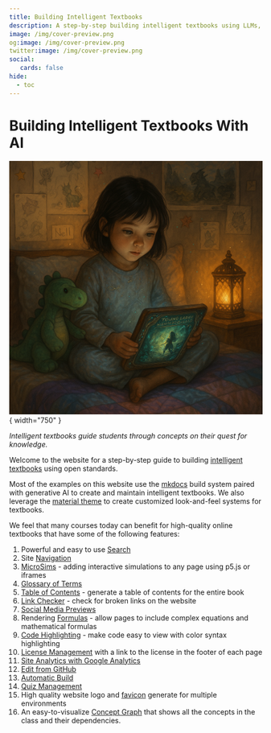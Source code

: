 ```yaml
---
title: Building Intelligent Textbooks
description: A step-by-step building intelligent textbooks using LLMs, graphs and agents.
image: /img/cover-preview.png
og:image: /img/cover-preview.png
twitter:image: /img/cover-preview.png
social:
   cards: false
hide:
  - toc
---
```

# Building Intelligent Textbooks With AI

![Cover Image](./img/cover.png){ width="750" }

*Intelligent textbooks guide students through concepts
on their quest for knowledge.*

Welcome to the website for a step-by-step guide to building [intelligent textbooks](./glossary#glossary-of-terms-for-mkdocs-for-intelligent-textbooks) using open standards.

Most of the examples on this website use the [mkdocs](http://mkdocs.com) build system 
paired with generative AI to create and maintain intelligent textbooks.  We also
leverage the [material theme](./glossary.md#material) to create customized look-and-feel
systems for textbooks.

We feel that many courses today can benefit for high-quality online textbooks that have some of the following features:

1. Powerful and easy to use [Search](./glossary.md#search)
2. Site [Navigation](./glossary.md/#navigation)
3. [MicroSims](./glossary.md#microsim) - adding interactive simulations to any page using p5.js or iframes
4. [Glossary of Terms](./glossary.md#glossary-of-terms)
5. [Table of Contents](./toc.md) - generate a table of contents for the entire book
6. [Link Checker](./glossary.md#link-checker) - check for broken links on the website
7. [Social Media Previews](./glossary.md#social-media-previews)
8. Rendering [Formulas](./glossary.md#formulas) - allow pages to include complex equations and mathematical formulas
9. [Code Highlighting](./glossary.md#code-highlighting) - make code easy to view with color syntax highlighting
10. [License Management](./glossary.md#license) with a link to the license in the footer of each page
11. [Site Analytics with Google Analytics](./glossary.md#website-analytics)
12. [Edit from GitHub](./glossary.md#edit-from-github)
13. [Automatic Build](./glossary.md#automatic-build)
14. [Quiz Management](./glossary.md#quiz-management)
15. High quality website logo and [favicon](./glossary.md#favicon) generate for multiple environments
16. An easy-to-visualize [Concept Graph](./glossary.md#concept-graph) that shows all the concepts in the class and their dependencies.